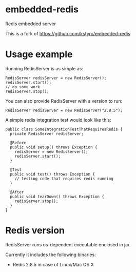 embedded-redis
==============

Redis embedded server

This is a fork of https://github.com/kstyrc/embedded-redis


Usage example
==============

Running RedisServer is as simple as:
```
RedisServer redisServer = new RedisServer();
redisServer.start();
// do some work
redisServer.stop();
```
You can also provide RedisServer with a version to run:
```
RedisServer redisServer = new RedisServer("2.8.5");
```
A simple redis integration test would look like this:
```
public class SomeIntegrationTestThatRequiresRedis {
  private RedisServer redisServer;
  
  @Before
  public void setup() throws Exception {
    redisServer = new RedisServer();
    redisServer.start();
  }
  
  @Test
  public void test() throws Exception {
    // testing code that requires redis running
  }
  
  @After
  public void tearDown() throws Exception {
    redisServer.stop();
  }
}
```


Redis version
==============

RedisServer runs os-dependent executable enclosed in jar.

Currently it includes the following binaries:

- Redis 2.8.5 in case of Linux/Mac OS X
